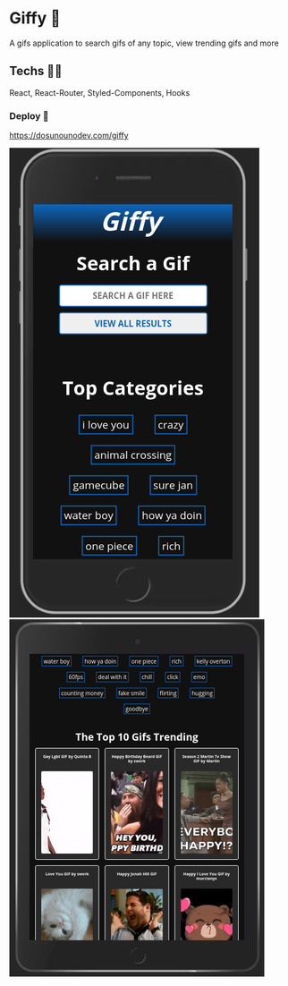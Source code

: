 # Giffy 🌠

A gifs application to search gifs of any topic, view trending gifs and more

## Techs 🧑‍💻

React, React-Router, Styled-Components, Hooks

### Deploy 🚀

https://dosunounodev.com/giffy

![giffy1](/githubscreenshots/giffy1.png?raw=true 'giffy1')
![giffy2](/githubscreenshots/giffy2.png?raw=true 'giffy2')
